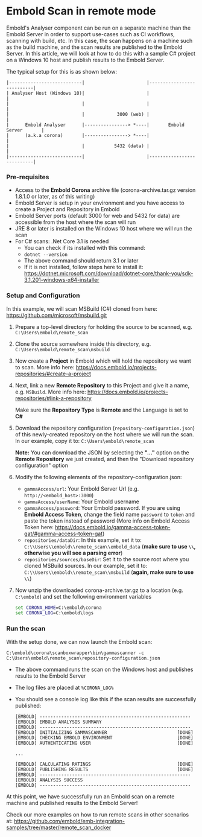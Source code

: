 # Embold Scan in remote mode
Embold's Analyser component can be run on a separate machine than the Embold Server in order to support use-cases such as CI workflows, scanning with build, etc.
In this case, the scan happens on a machine such as the build machine, and the scan results are published to the Embold Server.
In this article, we will look at how to do this with a sample C# project on a Windows 10 host and publish results to the Embold Server.

The typical setup for this is as shown below:

```console
|---------------------------|                       |---------------------------|
| Analyser Host (Windows 10)|                       |                           |
|                           |                       |                           |
|                           |            3000 (web) |                           |
|      Embold Analyser      |----------------> *----|       Embold Server       |
|      (a.k.a corona)       |----------------> *----|                           |
|                           |           5432 (data) |                           |
|---------------------------|                       |---------------------------|
```


### Pre-requisites
- Access to the **Embold Corona** archive file (corona-archive.tar.gz version 1.8.1.0 or later, as of this writing)
- Embold Server is setup in your environment and you have access to create a Project and Repository in Embold
- Embold Server ports (default 3000 for web and 5432 for data) are accessible from the host where the scan will run
- JRE 8 or later is installed on the Windows 10 host where we will run the scan
- For C# scans: .Net Core 3.1 is needed
    - You can check if its installed with this command:
    - `dotnet --version`
    - The above command should return 3.1 or later
    - If it is not installed, follow steps here to install it: <https://dotnet.microsoft.com/download/dotnet-core/thank-you/sdk-3.1.201-windows-x64-installer>

### Setup and Configuration
In this example, we will scan MSBuild (C#) cloned from here: <https://github.com/microsoft/msbuild.git>

1. Prepare a top-level directory for holding the source to be scanned, e.g. `C:\Users\embold\remote_scan`
2. Clone the source somewhere inside this directory, e.g. `C:\Users\embold\remote_scan\msbuild`
3. Now create a **Project** in Embold which will hold the repository we want to scan. More info here: <https://docs.embold.io/projects-repositories/#create-a-project>
4. Next, link a new **Remote Repository** to this Project and give it a name, e.g. `MSBuild`. More info here: <https://docs.embold.io/projects-repositories/#link-a-repository>
    
    Make sure the **Repository Type** is **Remote** and the Language is set to **C#**
5. Download the repository configuration (`repository-configuration.json`) of this newly-created repository on the host where we will run the scan. In our example, copy it to: `C:\Users\embold\remote_scan`

    **Note:** You can download the JSON by selecting the **"..."** option on the **Remote Repository** we just created, and then the "Download repository configuration" option
6. Modify the following elements of the repository-configuration.json:
    - `gammaAccess/url`: Your Embold Server Url (e.g. `http://<embold_host>:3000`)
    - `gammaAccess/userName`: Your Embold username
    - `gammaAccess/password`: Your Embold password. If you are using **Embold Access Token**, change the field name `password` to `token` and paste the token instead of password (More info on Embold Access Token here: <https://docs.embold.io/gamma-access-token-gat/#gamma-access-token-gat>)
    - `repositories/dataDir`: In this example, set it to: `C:\\Users\\embold\\remote_scan\\embold_data` (**make sure to use `\\`, otherwise you will see a parsing error**)
    - `repositories/sources/baseDir`: Set it to the source root where you cloned MSBuild sources. In our example, set it to: 
`C:\\Users\\embold\\remote_scan\\msbuild` (**again, make sure to use `\\`**)
7. Now unzip the downloaded corona-archive.tar.gz to a location (e.g. `C:\embold`) and set the following environment variables

    ```bat
    set CORONA_HOME=C:\embold\corona
    set CORONA_LOG=C:\embold\logs
    ```

### Run the scan

With the setup done, we can now launch the Embold scan:

    C:\embold\corona\scanboxwrapper\bin\gammascanner -c C:\Users\embold\remote_scan\repository-configuration.json

- The above command runs the scan on the Windows host and publishes results to the Embold Server
- The log files are placed at `%CORONA_LOG%`
- You should see a console log like this if the scan results are successfully published:

    ```console
    [EMBOLD] --------------------------------------------------------
    [EMBOLD] EMBOLD ANALYSIS SUMMARY                           
    [EMBOLD] --------------------------------------------------------
    [EMBOLD] INITIALIZING GAMMASCANNER                         	[DONE]
    [EMBOLD] CHECKING EMBOLD ENVIRONMENT                       	[DONE]
    [EMBOLD] AUTHENTICATING USER                               	[DONE]

    ...

    [EMBOLD] CALCULATING RATINGS                               	[DONE]
    [EMBOLD] PUBLISHING RESULTS                                	[DONE]
    [EMBOLD] --------------------------------------------------------
    [EMBOLD] ANALYSIS SUCCESS                                  
    [EMBOLD] --------------------------------------------------------
    ```

At this point, we have successfully run an Embold scan on a remote machine and published results to the Embold Server!

Check our more examples on how to run remote scans in other scenarios at: <https://github.com/embold/emb-integration-samples/tree/master/remote_scan_docker>



